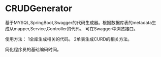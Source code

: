# CRUDGenerator
基于MYSQL,SpringBoot,Swagger的代码生成器。根据数据库表的metadata生成从mapper,Service,Controller的代码。
可在Swagger中浏览接口。

使用方法：
1全库生成相关的代码。
2单表生成CURD的相关方法。

简化程序员的基础编码时间。
